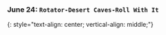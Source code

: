 ### June 24:  **`Rotator-Desert Caves-Roll With It`**
{: style="text-align: center; vertical-align: middle;"}
